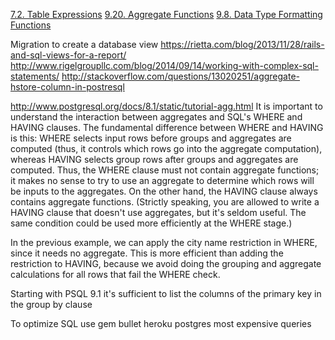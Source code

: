 [7.2. Table Expressions](http://www.postgresql.org/docs/9.4/static/queries-table-expressions.html)
[9.20. Aggregate Functions](http://www.postgresql.org/docs/9.4/static/functions-aggregate.html)
[9.8. Data Type Formatting Functions](http://www.postgresql.org/docs/9.4/static/functions-formatting.html)


Migration to create a database view https://rietta.com/blog/2013/11/28/rails-and-sql-views-for-a-report/
http://www.rigelgroupllc.com/blog/2014/09/14/working-with-complex-sql-statements/
http://stackoverflow.com/questions/13020251/aggregate-hstore-column-in-postresql


http://www.postgresql.org/docs/8.1/static/tutorial-agg.html
It is important to understand the interaction between aggregates and SQL's WHERE and HAVING clauses. The fundamental difference between WHERE and HAVING is this: WHERE selects input rows before groups and aggregates are computed (thus, it controls which rows go into the aggregate computation), whereas HAVING selects group rows after groups and aggregates are computed. Thus, the WHERE clause must not contain aggregate functions; it makes no sense to try to use an aggregate to determine which rows will be inputs to the aggregates. On the other hand, the HAVING clause always contains aggregate functions. (Strictly speaking, you are allowed to write a HAVING clause that doesn't use aggregates, but it's seldom useful. The same condition could be used more efficiently at the WHERE stage.)

In the previous example, we can apply the city name restriction in WHERE, since it needs no aggregate. This is more efficient than adding the restriction to HAVING, because we avoid doing the grouping and aggregate calculations for all rows that fail the WHERE check.

Starting with PSQL 9.1 it's sufficient to list the columns of the primary key in the group by clause


To optimize SQL use gem bullet
heroku postgres most expensive queries
